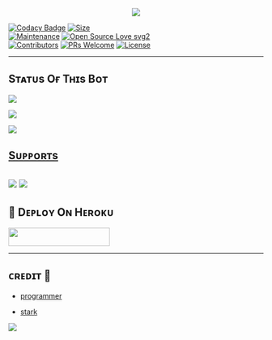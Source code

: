 <p align="center"> 
  <img src="https://telegra.ph/file/5961768eeecd2b1fe333c.jpg"> 
 </p> 

 [![Codacy Badge](https://api.codacy.com/project/badge/Grade/f7c51539e67b483bb8d7749acca51d3a)](MrProgrammer72/StickerToolsBot?utm_source=github.com&utm_medium=referral&utm_content=MrProgrammer72/StickerToolsBot&utm_campaign=Badge_Grade_Settings) 
 [![Size](https://img.shields.io/github/repo-size/MrProgrammer72/StickerToolsBot?style=flat-square&color=green)](https://github.com/MrProgrammer72/StickerToolsBot/)    
  [![Maintenance](https://img.shields.io/badge/Maintained%3F-yes-green.svg)](https://github.com/MrProgrammer72/me/graphs/commit-activity) 
 [![Open Source Love svg2](https://badges.frapsoft.com/os/v2/open-source.svg?v=103)](https://github.com/MrProgrammer72/StickerToolsBot)    
 [![Contributors](https://img.shields.io/github/contributors/MrProgrammer72/StickerToolsBot?style=flat-square&color=green)](https://github.com/MrProgrammer72/StickerToolsBot/graphs/contributors) 
 [![PRs Welcome](https://img.shields.io/badge/PRs-welcome-brightgreen.svg?style=flat-square)](https://makeapullrequest.com) 
 [![License](https://img.shields.io/badge/License-AGPL-blue)](https://github.com/MrProgrammer72/StickerToolsBot/blob/main/LICENSE) 

 ---- 

  

 ## Sᴛᴀᴛᴜs Oғ Tʜɪs Bᴏᴛ 

 <p align="left"><a href="https://github.com/MrProgrammer72/StickerToolsBot/network/members"><img src="https://img.shields.io/github/forks/MrProgrammer72/StickerToolsBot?label=Forks&logoColor=Black&style=social"></a><p align="left"><a href="https://github.com/MrProgrammer72/StickerToolsBot/stargazers"><img src="https://img.shields.io/github/stars/MrProgrammer72/StickerToolsBot?logoColor=Blue&style=social"></a><p align="left"><a href="https://github.com/MrProgrammer72/StickerToolsBot"></a><p align="left"><a href="https://github.com/MrProgrammer72/StickerToolsBot?"><img src="https://img.shields.io/github/last-commit/MrProgrammer72/StickerToolsBot?style=plastic"></ 

  ------------------------------------------------- 

  ## Sᴜᴘᴘᴏʀᴛs 

 <a href="https://t.me/ITS_HELLL_BOYYY"><img src="https://img.shields.io/badge/Join-SUPPORT%20GROUP-red.svg?logo=Telegram"></a> 
 <a href="https://t.me/TBH_N3TWORK"><img src="https://img.shields.io/badge/Join-SUPPORT%20CHANNEL-red.svg?logo=Telegram"></a> 
 ------------------------------------------------- 
 ## 🚀 Dᴇᴘʟᴏʏ Oɴ Hᴇʀᴏᴋᴜ 
   <a href="https://heroku.com/deploy?template=https://github.com/MrProgrammer72/StickerToolsBot"> <img src="https://img.shields.io/badge/Deploy%20To%20Heroku-black?style=for-the-badge&logo=heroku" width="200" height="35.45"/></a>
 
------------------------------------------------ 
## ᴄʀᴇᴅɪᴛ 💖 
- [programmer](https://github.com/MrProgrammer72)  

- [stark](https://github.com/StarkBotsIndustries) 

   

 <a href="https://www.youtube.com/watch?v=dQw4w9WgXcQ"><img  src="https://user-images.githubusercontent.com/73097560/115834477-dbab4500-a447-11eb-908a-139a6edaec5c.gif"></a>

 

